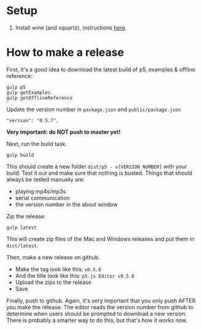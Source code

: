# Setup

1. Install wine (and xquartz), instructions [here](http://www.davidbaumgold.com/tutorials/wine-mac/).

# How to make a release

First, it's a good idea to download the latest build of p5, examples & offline reference:

```
gulp p5
gulp getExamples
gulp getOfflineReference
```

Update the version number in `package.json` and `public/package.json`
```
"version": "0.5.7",
```

**Very important: do NOT push to master yet!**

Next, run the build task.

```
gulp build
```
This should create a new folder `dist/p5 - v[VERSION_NUMBER]` with your build. Test it out and make sure that nothing is busted. Things that should always be tested manually are:
* playing mp4s/mp3s
* serial communication
* the version number in the about window

Zip the release:
```
gulp latest
```
This will create zip files of the Mac and Windows releases and put them in `dist/latest`.

Then, make a new release on github.

* Make the tag look like this: `v0.5.8`
* And the title look like this: `p5.js Editor v0.5.8`
* Upload the zips to the release
* Save

Finally, push to github. Again, it's very important that you only push AFTER you make the release. The editor reads the version number from github to determine when users should be prompted to download a new version. There is probably a smarter way to do this, but that's how it works now.




